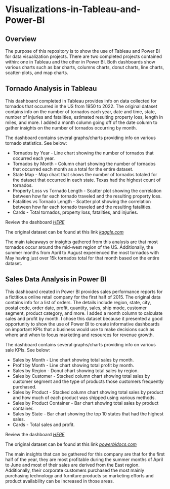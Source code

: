# Visualizations-in-Tableau-and-Power-BI

## Overview
The purpose of this repository is to show the use of Tableau and Power BI for data visualization projects. There are two completed projects contained within: one in Tableau and the other in Power BI. Both dashboards show various charts such as bar charts, columns charts, donut charts, line charts, scatter-plots, and map charts.

## Tornado Analysis in Tableau
This dashboard completed in Tableau provides info on data collected for tornados that occurred in the US from 1950 to 2022. The original dataset contains info on the number of tornados each year, date and time, state, number of injuries and fatalities, estimated resulting property loss, length in miles, and more. I added a month column going off of the date column to gather insights on the number of tornados occurring by month.

The dashboard contains several graphs/charts providing info on various tornado statistics. See below:
- Tornados by Year - Line chart showing the number of tornados that occurred each year.
- Tornados by Month - Column chart showing the number of tornados that occurred each month as a total for the entire dataset.
- State Map - Map chart that shows the number of tornados totaled for the dataset that occurred in each state. Texas had the highest count of tornados.
- Property Loss vs Tornado Length - Scatter plot showing the correlation between how far each tornado traveled and the resulting property loss.
- Fatalities vs Tornado Length - Scatter plot showing the correlation between how far each tornado traveled and the resulting fatalities.
- Cards - Total tornados, property loss, fatalities, and injuries.

Review the dashboard *[HERE](https://public.tableau.com/app/profile/matthew.sanders1757/viz/TornadoDashboard_17221868410840/SummaryDashboard)*

The original dataset can be found at this link *[kaggle.com](https://www.kaggle.com/datasets/sujaykapadnis/tornados)*

The main takeaways or insights gathered from this analysis are that most tornados occur around the mid-west region of the US. Additionally, the summer months from April to August experienced the most tornados with May having just over 15k tornados total for that month based on the entire dataset.

## Sales Data Analysis in Power BI
This dashboard created in Power BI provides sales performance reports for a fictitious online retail company for the first half of 2015. The original data contains info for a list of orders. The details include region, state, city, postal code, order date, profit, quantity, sales, ship mode, customer segment, product category, and more. I added a month column to calculate sales and profit by month. I chose this dataset because it presented a good opportunity to show the use of Power BI to create informative dashboards on important KPIs that a business would use to make decisions such as where and when to focus marketing and resources for revenue growth.

The dashboard contains several graphs/charts providing info on various sale KPIs. See below:
- Sales by Month - Line chart showing total sales by month.
- Profit by Month - Line chart showing total profit by month.
- Sales by Region - Donut chart showing total sales by region.
- Sales by Customer - Stacked column chart showing total sales by customer segment and the type of products those customers frequently purchased.
- Sales by Product - Stacked column chart showing total sales by product and how much of each product was shipped using various methods.
- Sales by Product Container - Bar chart showing total sales by product container.
- Sales by State - Bar chart showing the top 10 states that had the highest sales.
- Cards - Total sales and profit.

Review the dashboard *[HERE](https://github.com/msanders25/Visualizations-in-Tableau-and-Power-BI/blob/main/Sales%20Dashboard.pbix)*

The original dataset can be found at this link *[powerbidocs.com](https://powerbidocs.com/2019/11/28/power-bi-sample-data-set-for-practice/)*

The main insights that can be gathered for this company are that for the first half of the year, they are most profitable during the summer months of April to June and most of their sales are derived from the East region. Additionally, their corporate customers purchased the most mainly purchasing technology and furniture products so marketing efforts and product availability can be increased in those areas.
